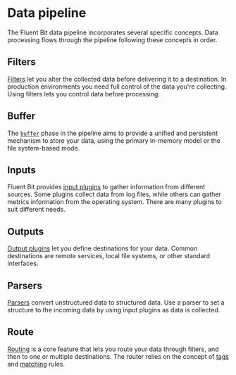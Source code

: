 # Data pipeline

The Fluent Bit data pipeline incorporates several specific concepts. Data processing flows through the pipeline following these concepts in order.

## Filters

[Filters](../pipeline/filters.md) let you alter the collected data before delivering it to a destination. In production environments you need full control of the data you're collecting. Using filters lets you control data before processing.

## Buffer

The [`buffer`](./buffering.md) phase in the pipeline aims to provide a unified and persistent mechanism to store your data, using the primary in-memory model or the file system-based mode.

## Inputs

Fluent Bit provides [input plugins](../pipeline/inputs.md) to gather information from different sources. Some plugins collect data from log files, while others can gather metrics information from the operating system. There are many plugins to suit different needs.

## Outputs

[Output plugins](../pipeline/outputs.md) let you define destinations for your data. Common destinations are remote services, local file systems, or other standard interfaces.

## Parsers

[Parsers](../pipeline.parsers.md) convert unstructured data to structured data. Use a parser to set a structure to the incoming data by using input plugins as data is collected.

## Route

[Routing](../pipeline/router.md) is a core feature that lets you route your data through filters, and then to one or multiple destinations. The router relies on the concept of [tags](../concepts/key-concepts#tag.md) and [matching](../concepts/key-concepts#match.md) rules.
